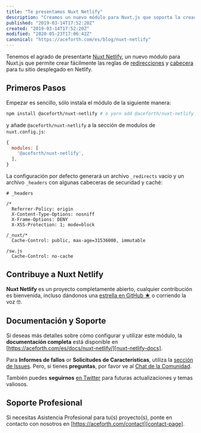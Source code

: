 ```yaml
---
title: "Te presentamos Nuxt Netlify"
description: "Creamos un nuevo módulo para Nuxt.js que soporta la creación dinámica de reglas de redirecciones y cabecera para tu sitio en Netlify."
published: "2019-03-14T17:52:20Z"
created: "2019-03-14T17:52:20Z"
modified: "2020-05-23T17:06:42Z"
canonical: "https://aceforth.com/es/blog/nuxt-netlify"
---
```


Tenemos el agrado de presentarte [Nuxt Netlify][nuxt-netlify-github], un nuevo módulo para Nuxt.js que permite crear fácilmente las reglas de [redirecciones][netlify-redirects] y [cabecera][netlify-headers-and-basic-auth]  para tu sitio desplegado en Netlify.

## Primeros Pasos

Empezar es sencillo, sólo instala el módulo de la siguiente manera:

```bash 
npm install @aceforth/nuxt-netlify # o yarn add @aceforth/nuxt-netlify
```

y añade `@aceforth/nuxt-netlify` a la sección de modulos de `nuxt.config.js`:

```js
{
  modules: [
    '@aceforth/nuxt-netlify',
  ],
}
```

La configuración por defecto generará un archivo `_redirects` vacío y un archivo `_headers` con algunas cabeceras de securidad y caché:

```text
# _headers

/*
  Referrer-Policy: origin
  X-Content-Type-Options: nosniff
  X-Frame-Options: DENY
  X-XSS-Protection: 1; mode=block

/_nuxt/*
  Cache-Control: public, max-age=31536000, immutable

/sw.js
  Cache-Control: no-cache
```

## Contribuye a Nuxt Netlify

**Nuxt Netlify** es un proyecto completamente abierto, cualquier contribución es bienvenida, incluso dándonos una [estrella en GitHub ★][nuxt-netlify-github] o corriendo la voz 🤓.

## Documentación y Soporte

Si deseas más detalles sobre cómo configurar y utilizar este módulo, la **documentación completa** está disponible en [https://aceforth.com/es/docs/nuxt-netlify/][nuxt-netlify-docs].

Para **Informes de fallos** or **Solicitudes de Características**, utiliza la [sección de Issues][nuxt-netlify-issues]. Pero, si tienes **preguntas**, por favor ve al [Chat de la Comunidad][spectrum-chat].

También puedes **seguirnos** [en Twitter][twitter] para futuras actualizaciones y temas valiosos.

## Soporte Profesional

Si necesitas Asistencia Profesional para tu(s) proyecto(s), ponte en contacto con nosotros en [https://aceforth.com/contact][contact-page].



[nuxt-netlify-docs]: https://aceforth.com/es/docs/nuxt-netlify/
[nuxt-netlify-issues]: https://github.com/aceforth/nuxt-netlify/issues
[nuxt-netlify-github]: https://github.com/aceforth/nuxt-netlify
[spectrum-chat]: https://spectrum.chat/bazzite/login?r=https://spectrum.chat/bazzite/open-source
[netlify-headers-and-basic-auth]: https://www.netlify.com/docs/headers-and-basic-auth/
[netlify-redirects]: https://www.netlify.com/docs/redirects/
[contact-page]: https://aceforth.com/contact
[twitter]: https://twitter.com/AceforthHQ
